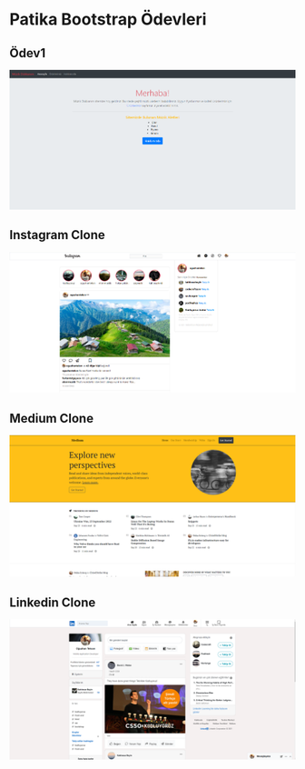 # Patika Bootstrap Ödevleri
## Ödev1
![ödev1](img/odev1.png)
## Instagram Clone
![ödev2](img/odev2.png)

## Medium Clone
![MediumClone](img/medium-clone.png)

## Linkedin Clone
![LinkedinClone](img/odev3.png)